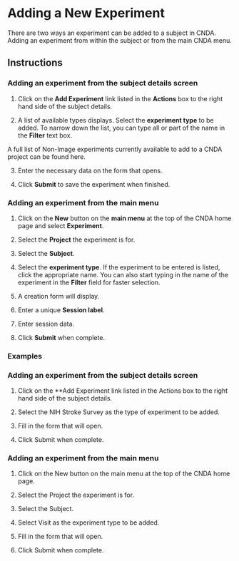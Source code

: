 # Adding a New Experiment

There are two ways an experiment can be added to a subject in CNDA. Adding an experiment from within the subject or from the main CNDA menu.

## **Instructions**
### **Adding an experiment from the subject details screen**
 1. Click on the **Add Experiment** link listed in the **Actions** box to the right hand side of the subject details.

 2. A list of available types displays. Select the **experiment type** to be added. To narrow down the list, you can type all or part of the name in the **Filter** text box.



A full list of Non-Image experiments currently available to add to a CNDA project can be found here.

 3. Enter the necessary data on the form that opens.

 4. Click **Submit** to save the experiment when finished.

### **Adding an experiment from the main menu**
 1. Click on the **New** button on the **main menu** at the top of the CNDA home page and select **Experiment**.

 2. Select the **Project** the experiment is for.

 3. Select the **Subject**.

 4. Select the **experiment type**. If the experiment to be entered is listed, click the appropriate name. You can also start typing in the name of the experiment in the **Filter** field for faster selection.

 5. A creation form will display.

 6. Enter a unique **Session label**.

 7. Enter session data.

 8. Click **Submit** when complete.

### Examples
### Adding an experiment from the subject details screen
 1. Click on the **Add Experiment link listed in the Actions box to the right hand side of the subject details.

 2. Select the NIH Stroke Survey as the type of experiment to be added.

 3. Fill in the form that will open.

 4. Click Submit when complete.

### Adding an experiment from the main menu
 1. Click on the New button on the main menu at the top of the CNDA home page.

 2. Select the Project the experiment is for.

 3. Select the Subject.

 4. Select Visit as the experiment type to be added.

 5. Fill in the form that will open.

 6. Click Submit when complete.
